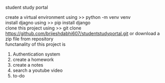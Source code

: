 student study portal

create a virtual environment using >> python -m venv venv <br>
install djagno using >> pip install django <br>
clone this project using >> git clone https://github.com/brijeshdabhi607/studentstudyportal.git  or download a zip file from repository <br>
functanality of this project is <br>
1) Authentication system
2) create a homework
3) create a notes
4) search a youtube video
5) to-do 
